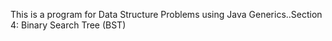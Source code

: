 This is a program for Data Structure Problems using Java Generics..Section 4: Binary Search Tree (BST)
